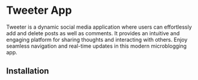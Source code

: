 # Tweeter App

Tweeter is a dynamic social media application where users can effortlessly add and delete posts as well as comments. It provides an intuitive and engaging platform for sharing thoughts and interacting with others. Enjoy seamless navigation and real-time updates in this modern microblogging app.

## Installation
